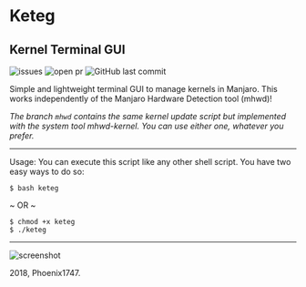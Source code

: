 # Keteg
## Kernel Terminal GUI
![issues](https://img.shields.io/github/issues/Phoenix1747/keteg.svg?style=flat-square) ![open pr](https://img.shields.io/github/issues-pr-raw/phoenix1747/keteg.svg?style=flat-square) ![GitHub last commit](https://img.shields.io/github/last-commit/phoenix1747/keteg.svg?style=flat-square)

Simple and lightweight terminal GUI to manage kernels in Manjaro. This works independently of the Manjaro Hardware Detection tool (mhwd)!

_The branch ```mhwd``` contains the same kernel update script but implemented with the system tool mhwd-kernel. You can use either one, whatever you prefer._

---

Usage: You can execute this script like any other shell script. You have two easy ways to do so:

```
$ bash keteg
```
~ OR ~
```
$ chmod +x keteg
$ ./keteg
```

---

![screenshot](https://phoenix1747.github.io/host/keteg-master.png)

2018, Phoenix1747.
